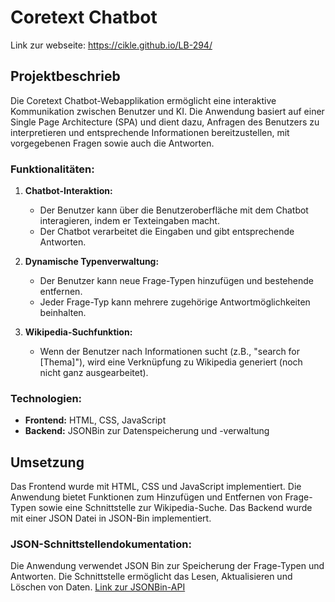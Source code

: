 # Coretext Chatbot

Link zur webseite: https://cikle.github.io/LB-294/

## Projektbeschrieb

Die Coretext Chatbot-Webapplikation ermöglicht eine interaktive Kommunikation zwischen Benutzer und KI. Die Anwendung basiert auf einer Single Page Architecture (SPA) und dient dazu, Anfragen des Benutzers zu interpretieren und entsprechende Informationen bereitzustellen, mit vorgegebenen Fragen sowie auch die Antworten.

### Funktionalitäten:

1. **Chatbot-Interaktion:**
   - Der Benutzer kann über die Benutzeroberfläche mit dem Chatbot interagieren, indem er Texteingaben macht.
   - Der Chatbot verarbeitet die Eingaben und gibt entsprechende Antworten.

2. **Dynamische Typenverwaltung:**
   - Der Benutzer kann neue Frage-Typen hinzufügen und bestehende entfernen.
   - Jeder Frage-Typ kann mehrere zugehörige Antwortmöglichkeiten beinhalten.

3. **Wikipedia-Suchfunktion:**
   - Wenn der Benutzer nach Informationen sucht (z.B., "search for [Thema]"), wird eine Verknüpfung zu Wikipedia generiert (noch nicht ganz ausgearbeitet).

### Technologien:

- **Frontend:** HTML, CSS, JavaScript
- **Backend:** JSONBin zur Datenspeicherung und -verwaltung

## Umsetzung

Das Frontend wurde mit HTML, CSS und JavaScript implementiert. Die Anwendung bietet Funktionen zum Hinzufügen und Entfernen von Frage-Typen sowie eine Schnittstelle zur Wikipedia-Suche. Das Backend wurde mit einer JSON Datei in JSON-Bin implementiert.

### JSON-Schnittstellendokumentation:

Die Anwendung verwendet JSON Bin zur Speicherung der Frage-Typen und Antworten. Die Schnittstelle ermöglicht das Lesen, Aktualisieren und Löschen von Daten. [Link zur JSONBin-API](https://api.jsonbin.io/v3/b/{binId})
